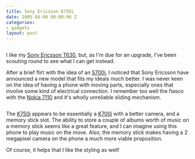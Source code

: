 ```yaml
---
title: Sony Ericsson K750i
date: 2005-04-08 00:00:00 Z
categories:
- gadgets
layout: post
---
```


<a href="http://www.sonyericsson.com/spg.jsp?cc=gb&lc=en&ver=4000&template=pp1_loader&php=php1_10242&zone=pp&lm=pp1&pid=10242"><img src="/images/se-k750i.png" class="centered" alt="" /></a>

I like my <a href="http://www.sonyericsson.com/spg.jsp?cc=gb&lc=en&ver=4000&template=pp1_loader&php=php1_10117&zone=pp&lm=pp1&pid=10117">Sony Ericsson T630</a>, but, as I'm due for an upgrade, I've been scouting round to see what I can get instead.

<!-- more -->

After a brief flirt with the idea of an <a href="http://www.sonyericsson.com/spg.jsp?cc=gb&lc=en&ver=4000&template=pp1_loader&php=php1_10140&zone=pp&lm=pp1&pid=10140">S700i</a>, I noticed that Sony Ericsson have announced a new model that fits my ideals much better.  I was never keen on the idea of having a phone with moving parts, especially ones that involve some kind of electrical connection.  I remember too well the fiasco with the <a href="http://www.nokia.com/phones/7110/">Nokia 7110</a> and it's wholly unreliable sliding mechanism.

<img src="/images/K750i.jpg" alt="" />

The <a href="http://www.sonyericsson.com/spg.jsp?cc=gb&lc=en&ver=4000&template=pp1_loader&php=php1_10242&zone=pp&lm=pp1&pid=10242">K750i</a> appears to be essentially a <a href="http://www.sonyericsson.com/spg.jsp?cc=gb&lc=en&ver=4000&template=pp1_loader&php=php1_10139&zone=pp&lm=pp1&pid=10139">K700i</a> with a better camera, and a memory stick slot.  The ability to store a couple of albums worth of music on a memory stick seems like a great feature, and I can imagine using this phone to play music on the move.  Also, the memory stick makes having a 2 megapixel camera on the phone a much more viable proposition.

Of course, it helps that I like the styling as well!
